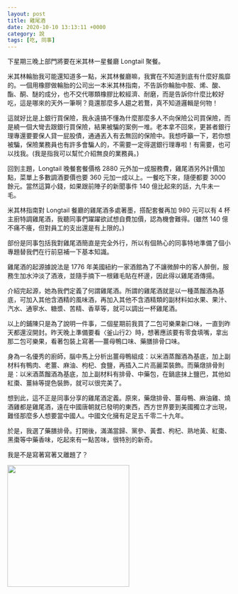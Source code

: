 ```yaml
---
layout: post
title: 雞尾酒
date: 2020-10-10 13:13:11 +0000
category: 說
tags: [吃, 同事]
---
```


下星期三晚上部門將要在米其林一星餐廳 Longtail 聚餐。

米其林輪胎我可能還知道多一點，米其林餐廳嘛，我實在不知道到底有什麼好風靡的。一個用橡膠做輪胎的公司出一本米其林指南，不告訴你輪胎中胺、烯、酸、酯、酮、醚的成分，也不交代哪類橡膠比較經濟、耐磨，而是告訴你什麼比較好吃，這是哪來的天外一筆啊？竟還那麼多人趨之若鶩，真不知道邏輯是何物！

<!--more-->

這就好比是上銀行買保險，我永遠搞不懂為什麼那麼多人不向保險公司買保險，而是繞一個大彎去跟銀行買保險，結果被騙的案例一堆。老本拿不回來，更甚者銀行理專還要要保人貸一屁股債，通通丟入有去無回的保險中。我想呼籲一下，若你想被騙，保險業務員也有許多會騙人的，不需要一定得選銀行理專啦！有需要，也可以找我。(我是指我可以幫忙介紹無良的業務員。)

回到主題，Longtail 晚餐套餐價格 2880 元外加一成服務費，雞尾酒另外計價加點，菜單上多數調酒要價也要 360 元加一成以上。一餐吃下來，隨便都要 3000 餘元。當然這算小錢，如果跟前陣子的新聞事件 140 億比起來的話，九牛未一毛。

米其林指南對 Longtail 餐廳的雞尾酒多處著墨，搭配套餐再加 980 元可以有 4 杯主廚特調雞尾酒，我聽同事們躍躍欲試想自費加價，認為機會難得。(雖然 140 億不痛不癢，但對員工的支出還是有上限的。)

部份是同事包括我對雞尾酒簡直是完全外行，所以有個熱心的同事特地準備了個小專題替我們在行前惡補一下基本知識。


雞尾酒的起源據說法是 1776 年美國紐約一家酒館為了不讓微醉中的客人醉倒，服務生加水沖淡了酒液，並隨手摘下一根雞毛貼在杯邊，因此得以雞尾酒傳揚。

介紹完起源，她為我們定義了何謂雞尾酒。所謂的雞尾酒就是以一種蒸餾酒為基底，可加入其他含酒精的風味酒，再加入其他不含酒精類的副材料如水果、果汁、汽水、通寧水、糖漿、苦精、香草等，就可以調出一杯雞尾酒。

以上的鋪陳只是為了說明一件事，二個星期前我買了二包可樂果新口味，一直到昨天都還沒開封。昨天晚上準備要看〈釜山行2〉時，想著應該要有零食填嘴，拿出那二包可樂果，看著包裝上寫著──薑母鴨口味、藥膳排骨口味。

身為一名優秀的廚師，腦中馬上分析出薑母鴨組成：以米酒蒸餾酒為基底，加上副材料有鴨肉、老薑、麻油、枸杞、食鹽，再插入二片高麗菜裝飾。而藥燉排骨則是：以米酒蒸餾酒為基底，加上副材料有排骨、中藥包，在鍋底抹上鹽巴，其他如紅棗、薑絲等提色裝飾，就可以很完美了。

想到此，這不正是同事分享的雞尾酒定義。原來，藥燉排骨、薑母鴨、麻油雞、燒酒雞都是雞尾酒，遠在中國唐朝就已發明的東西，西方世界要到美國獨立才出現，難怪那麼多人想要當中國人。中國文化擁有足足五千零二十九年。

於是，我選了藥膳排骨。打開後，滿滿當歸、黨參、黃耆、枸杞、熟地黃、紅棗、黑棗等中藥香味，吃起來有一點苦味，很特別的新奇。

我是不是寫著寫著又離題了？

<img src="https://doltegg.github.io/blog/assets/images/2020/cocktail.jpg" style="width:275px"/>
